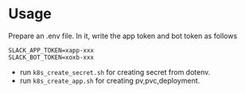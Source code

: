# Usage

Prepare an .env file. In it, write the app token and bot token as follows

```
SLACK_APP_TOKEN=xapp-xxx
SLACK_BOT_TOKEN=xoxb-xxx
```

* run `k8s_create_secret.sh` for creating secret from dotenv.
* run `k8s_create_app.sh` for creating pv,pvc,deployment. 